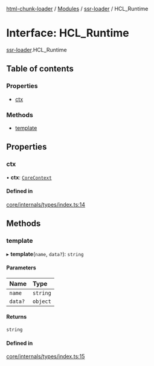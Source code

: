 [html-chunk-loader](../README.md) / [Modules](../modules.md) / [ssr-loader](../modules/ssr_loader.md) / HCL\_Runtime

# Interface: HCL\_Runtime

[ssr-loader](../modules/ssr_loader.md).HCL_Runtime

## Table of contents

### Properties

- [ctx](ssr_loader.HCL_Runtime.md#ctx)

### Methods

- [template](ssr_loader.HCL_Runtime.md#template)

## Properties

### ctx

• **ctx**: [`CoreContext`](../modules/ssr_loader.md#corecontext)

#### Defined in

[core/internals/types/index.ts:14](https://github.com/abschill/html-chunk-loader/blob/93a59c9/lib/core/internals/types/index.ts#L14)

## Methods

### template

▸ **template**(`name`, `data?`): `string`

#### Parameters

| Name | Type |
| :------ | :------ |
| `name` | `string` |
| `data?` | `object` |

#### Returns

`string`

#### Defined in

[core/internals/types/index.ts:15](https://github.com/abschill/html-chunk-loader/blob/93a59c9/lib/core/internals/types/index.ts#L15)
